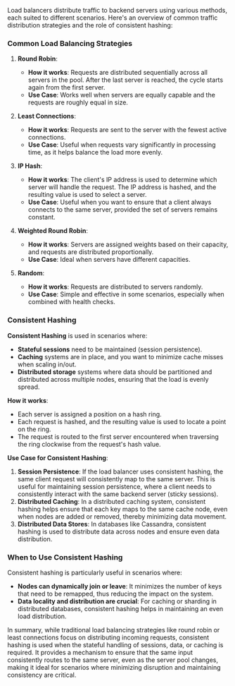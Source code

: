 Load balancers distribute traffic to backend servers using various methods, each suited to different scenarios. Here's an overview of common traffic distribution strategies and the role of consistent hashing:

### Common Load Balancing Strategies

1. **Round Robin**:
   - **How it works**: Requests are distributed sequentially across all servers in the pool. After the last server is reached, the cycle starts again from the first server.
   - **Use Case**: Works well when servers are equally capable and the requests are roughly equal in size.

2. **Least Connections**:
   - **How it works**: Requests are sent to the server with the fewest active connections.
   - **Use Case**: Useful when requests vary significantly in processing time, as it helps balance the load more evenly.

3. **IP Hash**:
   - **How it works**: The client's IP address is used to determine which server will handle the request. The IP address is hashed, and the resulting value is used to select a server.
   - **Use Case**: Useful when you want to ensure that a client always connects to the same server, provided the set of servers remains constant.

4. **Weighted Round Robin**:
   - **How it works**: Servers are assigned weights based on their capacity, and requests are distributed proportionally.
   - **Use Case**: Ideal when servers have different capacities.

5. **Random**:
   - **How it works**: Requests are distributed to servers randomly.
   - **Use Case**: Simple and effective in some scenarios, especially when combined with health checks.

### Consistent Hashing

**Consistent Hashing** is used in scenarios where:
- **Stateful sessions** need to be maintained (session persistence).
- **Caching** systems are in place, and you want to minimize cache misses when scaling in/out.
- **Distributed storage** systems where data should be partitioned and distributed across multiple nodes, ensuring that the load is evenly spread.

**How it works**:
- Each server is assigned a position on a hash ring.
- Each request is hashed, and the resulting value is used to locate a point on the ring.
- The request is routed to the first server encountered when traversing the ring clockwise from the request's hash value.

**Use Case for Consistent Hashing**:
1. **Session Persistence**: If the load balancer uses consistent hashing, the same client request will consistently map to the same server. This is useful for maintaining session persistence, where a client needs to consistently interact with the same backend server (sticky sessions).
2. **Distributed Caching**: In a distributed caching system, consistent hashing helps ensure that each key maps to the same cache node, even when nodes are added or removed, thereby minimizing data movement.
3. **Distributed Data Stores**: In databases like Cassandra, consistent hashing is used to distribute data across nodes and ensure even data distribution.

### When to Use Consistent Hashing

Consistent hashing is particularly useful in scenarios where:
- **Nodes can dynamically join or leave**: It minimizes the number of keys that need to be remapped, thus reducing the impact on the system.
- **Data locality and distribution are crucial**: For caching or sharding in distributed databases, consistent hashing helps in maintaining an even load distribution.

In summary, while traditional load balancing strategies like round robin or least connections focus on distributing incoming requests, consistent hashing is used when the stateful handling of sessions, data, or caching is required. It provides a mechanism to ensure that the same input consistently routes to the same server, even as the server pool changes, making it ideal for scenarios where minimizing disruption and maintaining consistency are critical.